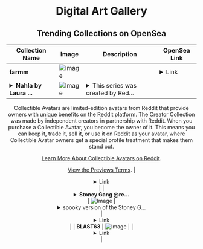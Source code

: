 <div align="center">

# Digital Art Gallery

## Trending Collections on OpenSea

| Collection Name                       | Image                                                                                     | Description                       | OpenSea Link                                                                                          |
|---------------------------------------|-------------------------------------------------------------------------------------------|-----------------------------------|--------------------------------------------------------------------------------------------------------|
| **farmm** | ![Image](https://i.seadn.io/s/raw/files/fa8e300733f40ba2266663e83ed75dae.jpg?w=500&auto=format?w=200&auto=format) |  | <details><summary>Link</summary>[farmm](https://opensea.io/collection/farmm-1)</details> |
| **<details><summary>Nahla by Laura ...</summary>Nahla by Laura D x Reddit Collectible Avatars</details>** | ![Image](https://i.seadn.io/s/raw/files/7aa8c8fed355ab75bc0e9fb88f214de8.png?w=500&auto=format?w=200&auto=format) | <details><summary>This series was created by Red...</summary>This series was created by Reddit user Laura D as a part of the Collectible Avatars Creator Program. You can [check out the creator's profile on Reddit](https://www.reddit.com/user/Laura_Dumitriu/).

Collectible Avatars are limited-edition avatars from Reddit that provide owners with unique benefits on the Reddit platform. The Creator Collection was made by independent creators in partnership with Reddit. When you purchase a Collectible Avatar, you become the owner of it. This means you can keep it, trade it, sell it, or use it on Reddit as your avatar, where Collectible Avatar owners get a special profile treatment that makes them stand out.

[Learn More About Collectible Avatars on Reddit](https://reddithelp.com/hc/en-us/articles/6213835889044).

[View the Previews Terms](https://www.redditinc.com/policies/previews-terms).</details> | <details><summary>Link</summary>[Nahla by Laura D x Reddit Collectible Avatars](https://opensea.io/collection/nahla-by-laura-d-x-reddit-collectible-avatars)</details> |
| **<details><summary>Stoney Gang @re...</summary>Stoney Gang @redstone_defi</details>** | ![Image](https://i.seadn.io/s/raw/files/8c09b3badbd5939dc6055e3d0d25302f.jpg?w=500&auto=format?w=200&auto=format) | <details><summary>spooky version of the Stoney G...</summary>spooky version of the Stoney Gang 🎃👻</details> | <details><summary>Link</summary>[Stoney Gang @redstone_defi](https://opensea.io/collection/stoney-gang-redstone-defi)</details> |
| **BLAST63** | ![Image](https://i.seadn.io/s/raw/files/f1baf66882457996756a6c2a976882e5.png?w=500&auto=format?w=200&auto=format) |  | <details><summary>Link</summary>[BLAST63](https://opensea.io/collection/blast63)</details> |

</div>